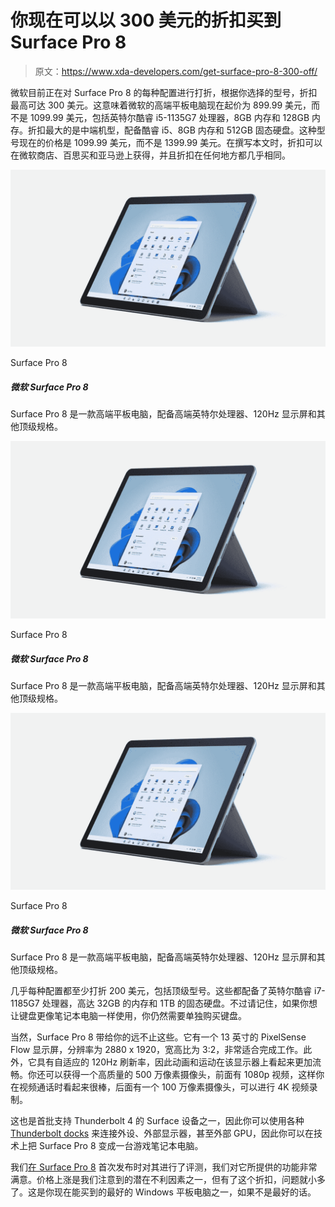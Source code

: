 # 你现在可以以 300 美元的折扣买到 Surface Pro 8

> 原文：<https://www.xda-developers.com/get-surface-pro-8-300-off/>

微软目前正在对 Surface Pro 8 的每种配置进行打折，根据你选择的型号，折扣最高可达 300 美元。这意味着微软的高端平板电脑现在起价为 899.99 美元，而不是 1099.99 美元，包括英特尔酷睿 i5-1135G7 处理器，8GB 内存和 128GB 内存。折扣最大的是中端机型，配备酷睿 i5、8GB 内存和 512GB 固态硬盘。这种型号现在的价格是 1099.99 美元，而不是 1399.99 美元。在撰写本文时，折扣可以在微软商店、百思买和亚马逊上获得，并且折扣在任何地方都几乎相同。

 <picture>![The Surface Pro 8 is a high-end tablet with 11th-generation Intel processors and a fantastic screen.](img/52b67b0e6ea5a21aca3ec862632e0b8c.png)</picture> 

Surface Pro 8

##### 微软 Surface Pro 8

Surface Pro 8 是一款高端平板电脑，配备高端英特尔处理器、120Hz 显示屏和其他顶级规格。

 <picture>![The Surface Pro 8 is a high-end tablet with 11th-generation Intel processors and a fantastic screen.](img/52b67b0e6ea5a21aca3ec862632e0b8c.png)</picture> 

Surface Pro 8

##### 微软 Surface Pro 8

Surface Pro 8 是一款高端平板电脑，配备高端英特尔处理器、120Hz 显示屏和其他顶级规格。

 <picture>![The Surface Pro 8 is a high-end tablet with 11th-generation Intel processors and a fantastic screen.](img/52b67b0e6ea5a21aca3ec862632e0b8c.png)</picture> 

Surface Pro 8

##### 微软 Surface Pro 8

Surface Pro 8 是一款高端平板电脑，配备高端英特尔处理器、120Hz 显示屏和其他顶级规格。

几乎每种配置都至少打折 200 美元，包括顶级型号。这些都配备了英特尔酷睿 i7-1185G7 处理器，高达 32GB 的内存和 1TB 的固态硬盘。不过请记住，如果你想让键盘更像笔记本电脑一样使用，你仍然需要单独购买键盘。

当然，Surface Pro 8 带给你的远不止这些。它有一个 13 英寸的 PixelSense Flow 显示屏，分辨率为 2880 x 1920，宽高比为 3:2，非常适合完成工作。此外，它具有自适应的 120Hz 刷新率，因此动画和运动在该显示器上看起来更加流畅。你还可以获得一个高质量的 500 万像素摄像头，前面有 1080p 视频，这样你在视频通话时看起来很棒，后面有一个 100 万像素摄像头，可以进行 4K 视频录制。

这也是首批支持 Thunderbolt 4 的 Surface 设备之一，因此你可以使用各种 [Thunderbolt docks](https://www.xda-developers.com/best-thunderbolt-docks/) 来连接外设、外部显示器，甚至外部 GPU，因此你可以在技术上把 Surface Pro 8 变成一台游戏笔记本电脑。

我们[在 Surface Pro 8](https://www.xda-developers.com/surface-pro-8-review/) 首次发布时对其进行了评测，我们对它所提供的功能非常满意。价格上涨是我们注意到的潜在不利因素之一，但有了这个折扣，问题就小多了。这是你现在能买到的最好的 Windows 平板电脑之一，如果不是最好的话。